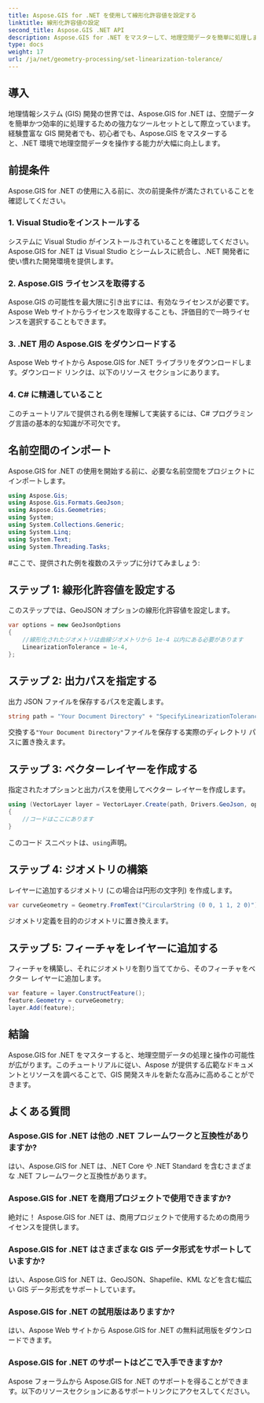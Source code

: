 ```yaml
---
title: Aspose.GIS for .NET を使用して線形化許容値を設定する
linktitle: 線形化許容値の設定
second_title: Aspose.GIS .NET API
description: Aspose.GIS for .NET をマスターして、地理空間データを簡単に処理します。このステップバイステップのチュートリアルに従って、.NET での GIS 開発の可能性を最大限に引き出してください。
type: docs
weight: 17
url: /ja/net/geometry-processing/set-linearization-tolerance/
---
```

## 導入
地理情報システム (GIS) 開発の世界では、Aspose.GIS for .NET は、空間データを簡単かつ効率的に処理するための強力なツールセットとして際立っています。経験豊富な GIS 開発者でも、初心者でも、Aspose.GIS をマスターすると、.NET 環境で地理空間データを操作する能力が大幅に向上します。
## 前提条件
Aspose.GIS for .NET の使用に入る前に、次の前提条件が満たされていることを確認してください。
### 1. Visual Studioをインストールする
システムに Visual Studio がインストールされていることを確認してください。 Aspose.GIS for .NET は Visual Studio とシームレスに統合し、.NET 開発者に使い慣れた開発環境を提供します。
### 2. Aspose.GIS ライセンスを取得する
Aspose.GIS の可能性を最大限に引き出すには、有効なライセンスが必要です。 Aspose Web サイトからライセンスを取得することも、評価目的で一時ライセンスを選択することもできます。
### 3. .NET 用の Aspose.GIS をダウンロードする
Aspose Web サイトから Aspose.GIS for .NET ライブラリをダウンロードします。ダウンロード リンクは、以下のリソース セクションにあります。
### 4. C# に精通していること
このチュートリアルで提供される例を理解して実装するには、C# プログラミング言語の基本的な知識が不可欠です。

## 名前空間のインポート
Aspose.GIS for .NET の使用を開始する前に、必要な名前空間をプロジェクトにインポートします。
```csharp
using Aspose.Gis;
using Aspose.Gis.Formats.GeoJson;
using Aspose.Gis.Geometries;
using System;
using System.Collections.Generic;
using System.Linq;
using System.Text;
using System.Threading.Tasks;
```
#ここで、提供された例を複数のステップに分けてみましょう:
## ステップ 1: 線形化許容値を設定する
このステップでは、GeoJSON オプションの線形化許容値を設定します。
```csharp
var options = new GeoJsonOptions
{
    //線形化されたジオメトリは曲線ジオメトリから 1e-4 以内にある必要があります
    LinearizationTolerance = 1e-4,
};
```
## ステップ 2: 出力パスを指定する
出力 JSON ファイルを保存するパスを定義します。
```csharp
string path = "Your Document Directory" + "SpecifyLinearizationTolerance_out.json";
```
交換する`"Your Document Directory"`ファイルを保存する実際のディレクトリ パスに置き換えます。
## ステップ 3: ベクターレイヤーを作成する
指定されたオプションと出力パスを使用してベクター レイヤーを作成します。
```csharp
using (VectorLayer layer = VectorLayer.Create(path, Drivers.GeoJson, options))
{
    //コードはここにあります
}
```
このコード スニペットは、`using`声明。
## ステップ 4: ジオメトリの構築
レイヤーに追加するジオメトリ (この場合は円形の文字列) を作成します。
```csharp
var curveGeometry = Geometry.FromText("CircularString (0 0, 1 1, 2 0)");
```
ジオメトリ定義を目的のジオメトリに置き換えます。
## ステップ 5: フィーチャをレイヤーに追加する
フィーチャを構築し、それにジオメトリを割り当ててから、そのフィーチャをベクター レイヤーに追加します。
```csharp
var feature = layer.ConstructFeature();
feature.Geometry = curveGeometry;
layer.Add(feature);
```

## 結論
Aspose.GIS for .NET をマスターすると、地理空間データの処理と操作の可能性が広がります。このチュートリアルに従い、Aspose が提供する広範なドキュメントとリソースを調べることで、GIS 開発スキルを新たな高みに高めることができます。
## よくある質問
### Aspose.GIS for .NET は他の .NET フレームワークと互換性がありますか?
はい、Aspose.GIS for .NET は、.NET Core や .NET Standard を含むさまざまな .NET フレームワークと互換性があります。
### Aspose.GIS for .NET を商用プロジェクトで使用できますか?
絶対に！ Aspose.GIS for .NET は、商用プロジェクトで使用するための商用ライセンスを提供します。
### Aspose.GIS for .NET はさまざまな GIS データ形式をサポートしていますか?
はい、Aspose.GIS for .NET は、GeoJSON、Shapefile、KML などを含む幅広い GIS データ形式をサポートしています。
### Aspose.GIS for .NET の試用版はありますか?
はい、Aspose Web サイトから Aspose.GIS for .NET の無料試用版をダウンロードできます。
### Aspose.GIS for .NET のサポートはどこで入手できますか?
Aspose フォーラムから Aspose.GIS for .NET のサポートを得ることができます。以下のリソースセクションにあるサポートリンクにアクセスしてください。